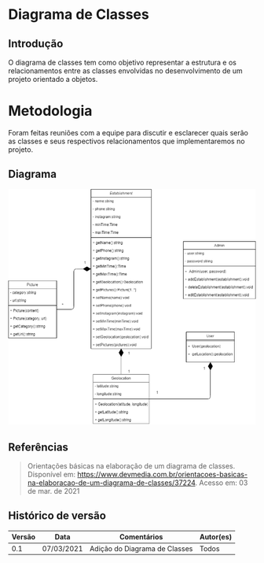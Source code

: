 # Diagrama de Classes

## Introdução

O diagrama de classes tem como objetivo representar a estrutura e os relacionamentos entre as classes envolvidas no desenvolvimento de um projeto orientado a objetos.

# Metodologia

Foram feitas reuniões com a equipe para discutir e esclarecer quais serão as classes e seus respectivos relacionamentos que implementaremos no projeto.

## Diagrama

![Diagrama_de_Classes](imagens/diagrama_de_classes.png)

## Referências

> Orientações básicas na elaboração de um diagrama de classes. Disponível em: <https://www.devmedia.com.br/orientacoes-basicas-na-elaboracao-de-um-diagrama-de-classes/37224>. Acesso em: 03 de mar. de 2021

## Histórico de versão

| Versão | Data       | Comentários       | Autor(es)        |
| ------ | ---------- | ----------------- | ---------------- |
| 0.1    | 07/03/2021 | Adição do Diagrama de Classes  | Todos |
